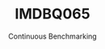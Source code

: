 ---
layout: docu
title: IMDBQ065
subtitle: Continuous Benchmarking
selected: IMDB
expanded: Benchmarking
benchmark: /individual_results/IMDBQ065.html
---